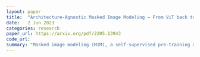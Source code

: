 ```yaml
---
layout: paper
title:  "Architecture-Agnostic Masked Image Modeling – From ViT back to CNN"
date:   2 Jun 2023
categories: research
paper_url: https://arxiv.org/pdf/2205.13943
code_url: 
summary: "Masked image modeling (MIM), a self-supervised pre-training method, enhances vision tasks using Vision transformers by masking and reconstructing parts of an image. The compatibility of MIM with CNNs and its operational principle are unclear. this study reveals that MIM improves generalized feature extraction through middle-order patch interactions and introduces Architecture-Agnostic Masked Image Modeling (A2MIM), compatible with both Transformers and CNNs. Extensive testing demonstrates A2MIM's ability to enhance representation learning and transferability to various tasks without specialized modifications."
---
```


